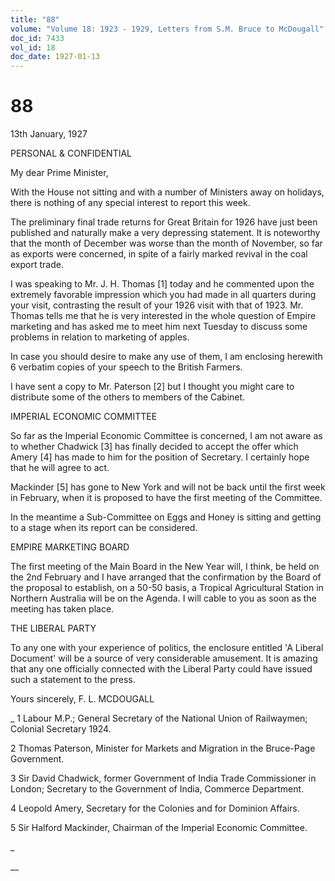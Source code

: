 ```yaml
---
title: "88"
volume: "Volume 18: 1923 - 1929, Letters from S.M. Bruce to McDougall"
doc_id: 7433
vol_id: 18
doc_date: 1927-01-13
---
```


# 88

13th January, 1927

PERSONAL &amp; CONFIDENTIAL

My dear Prime Minister,

With the House not sitting and with a number of Ministers away on holidays, there is nothing of any special interest to report this week.

The preliminary final trade returns for Great Britain for 1926 have just been published and naturally make a very depressing statement. It is noteworthy that the month of December was worse than the month of November, so far as exports were concerned, in spite of a fairly marked revival in the coal export trade.

I was speaking to Mr. J. H. Thomas [1] today and he commented upon the extremely favorable impression which you had made in all quarters during your visit, contrasting the result of your 1926 visit with that of 1923. Mr. Thomas tells me that he is very interested in the whole question of Empire marketing and has asked me to meet him next Tuesday to discuss some problems in relation to marketing of apples.

In case you should desire to make any use of them, I am enclosing herewith 6 verbatim copies of your speech to the British Farmers.

I have sent a copy to Mr. Paterson [2] but I thought you might care to distribute some of the others to members of the Cabinet.

IMPERIAL ECONOMIC COMMITTEE

So far as the Imperial Economic Committee is concerned, I am not aware as to whether Chadwick [3] has finally decided to accept the offer which Amery [4] has made to him for the position of Secretary. I certainly hope that he will agree to act.

Mackinder [5] has gone to New York and will not be back until the first week in February, when it is proposed to have the first meeting of the Committee.

In the meantime a Sub-Committee on Eggs and Honey is sitting and getting to a stage when its report can be considered.

EMPIRE MARKETING BOARD

The first meeting of the Main Board in the New Year will, I think, be held on the 2nd February and I have arranged that the confirmation by the Board of the proposal to establish, on a 50-50 basis, a Tropical Agricultural Station in Northern Australia will be on the Agenda. I will cable to you as soon as the meeting has taken place.

THE LIBERAL PARTY

To any one with your experience of politics, the enclosure entitled 'A Liberal Document' will be a source of very considerable amusement. It is amazing that any one officially connected with the Liberal Party could have issued such a statement to the press.

Yours sincerely, F. L. MCDOUGALL 

_ 1 Labour M.P.; General Secretary of the National Union of Railwaymen; Colonial Secretary 1924.

2 Thomas Paterson, Minister for Markets and Migration in the Bruce-Page Government.

3 Sir David Chadwick, former Government of India Trade Commissioner in London; Secretary to the Government of India, Commerce Department.

4 Leopold Amery, Secretary for the Colonies and for Dominion Affairs.

5 Sir Halford Mackinder, Chairman of the Imperial Economic Committee.

_

__
